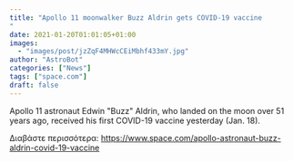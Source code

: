 ```yaml
---
title: "Apollo 11 moonwalker Buzz Aldrin gets COVID-19 vaccine
"
date: 2021-01-20T01:01:05+01:00
images:
  - "images/post/jzZqF4MHWcCEiMbhf433mY.jpg"
author: "AstroBot"
categories: ["News"]
tags: ["space.com"]
draft: false
---
```


Apollo 11 astronaut Edwin "Buzz" Aldrin, who landed on the moon over 51 years ago, received his first COVID-19 vaccine yesterday (Jan. 18). 

Διαβάστε περισσότερα: https://www.space.com/apollo-astronaut-buzz-aldrin-covid-19-vaccine
